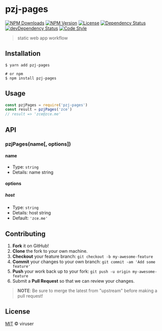 # pzj-pages

[![NPM Downloads][downloads-image]][downloads-url]
[![NPM Version][version-image]][version-url]
[![License][license-image]][license-url]
[![Dependency Status][dependency-image]][dependency-url]
[![devDependency Status][devdependency-image]][devdependency-url]
[![Code Style][style-image]][style-url]

> static web app workflow

## Installation

```shell
$ yarn add pzj-pages

# or npm
$ npm install pzj-pages
```

## Usage

<!-- TODO: Introduction of API use -->

```javascript
const pzjPages = require('pzj-pages')
const result = pzjPages('zce')
// result => 'zce@zce.me'
```

## API

<!-- TODO: Introduction of API -->

### pzjPages(name[, options])

#### name

- Type: `string`
- Details: name string

#### options

##### host

- Type: `string`
- Details: host string
- Default: `'zce.me'`

## Contributing

1. **Fork** it on GitHub!
2. **Clone** the fork to your own machine.
3. **Checkout** your feature branch: `git checkout -b my-awesome-feature`
4. **Commit** your changes to your own branch: `git commit -am 'Add some feature'`
5. **Push** your work back up to your fork: `git push -u origin my-awesome-feature`
6. Submit a **Pull Request** so that we can review your changes.

> **NOTE**: Be sure to merge the latest from "upstream" before making a pull request!

## License

[MIT](LICENSE) &copy; viruser



[downloads-image]: https://img.shields.io/npm/dm/pzj-pages.svg
[downloads-url]: https://npmjs.org/package/pzj-pages
[version-image]: https://img.shields.io/npm/v/pzj-pages.svg
[version-url]: https://npmjs.org/package/pzj-pages
[license-image]: https://img.shields.io/github/license/zce/pzj-pages.svg
[license-url]: https://github.com/zce/pzj-pages/blob/master/LICENSE
[dependency-image]: https://img.shields.io/david/zce/pzj-pages.svg
[dependency-url]: https://david-dm.org/zce/pzj-pages
[devdependency-image]: https://img.shields.io/david/dev/zce/pzj-pages.svg
[devdependency-url]: https://david-dm.org/zce/pzj-pages?type=dev
[style-image]: https://img.shields.io/badge/code_style-standard-brightgreen.svg
[style-url]: https://standardjs.com
